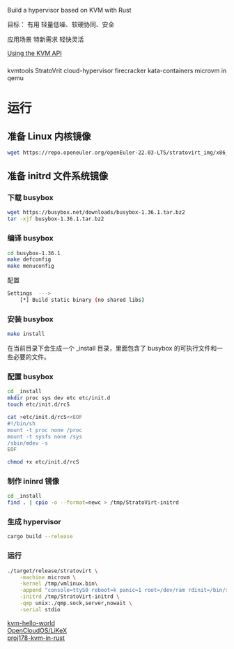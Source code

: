 Build a hypervisor based on KVM with Rust

目标：
有用
轻量低噪、软硬协同、安全

应用场景
特新需求
轻快灵活

[Using the KVM API](https://lwn.net/Articles/658511/)  


### 
kvmtools
StratoVrit
cloud-hypervisor
firecracker
kata-containers
microvm in qemu

# 运行
## 准备 Linux 内核镜像
```bash
wget https://repo.openeuler.org/openEuler-22.03-LTS/stratovirt_img/x86_64/vmlinux.bin
```

## 准备 initrd 文件系统镜像
### 下载 busybox
```bash
wget https://busybox.net/downloads/busybox-1.36.1.tar.bz2
tar -xjf busybox-1.36.1.tar.bz2
```

### 编译 busybox
```bash
cd busybox-1.36.1
make defconfig
make menuconfig
```
配置
```bash
Settings  --->
    [*] Build static binary (no shared libs)
```

### 安装 busybox
```bash
make install
```
在当前目录下会生成一个 _install 目录，里面包含了 busybox 的可执行文件和一些必要的文件。

### 配置 busybox
```bash
cd _install
mkdir proc sys dev etc etc/init.d
touch etc/init.d/rcS

cat >etc/init.d/rcS<<EOF
#!/bin/sh
mount -t proc none /proc
mount -t sysfs none /sys
/sbin/mdev -s
EOF

chmod +x etc/init.d/rcS
```

### 制作 ininrd 镜像
```bash
cd _install
find . | cpio -o --format=newc > /tmp/StratoVirt-initrd
```

### 生成 hypervisor
```bash
cargo build --release
```

### 运行
```bash
./target/release/stratovirt \
    -machine microvm \
    -kernel /tmp/vmlinux.bin\
    -append "console=ttyS0 reboot=k panic=1 root=/dev/ram rdinit=/bin/sh" \
    -initrd /tmp/StratoVirt-initrd \
    -qmp unix:./qmp.sock,server,nowait \
    -serial stdio
```

[kvm-hello-world](https://github.com/dpw/kvm-hello-world)  
[OpenCloudOS/LiKeX](https://github.com/OpenCloudOS/LiKeX)  
[proj178-kvm-in-rust](https://gitlab.eduxiji.net/Kaito/project788067-123436)